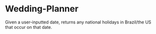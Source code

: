 # Wedding-Planner
Given a user-inputted date, returns any national holidays in Brazil/the US that occur on that date. 
